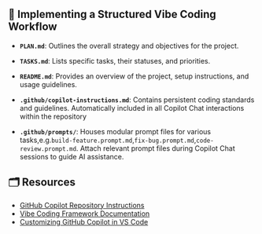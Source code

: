 ## 🧱 Implementing a Structured Vibe Coding Workflow

* **`PLAN.md`**: Outlines the overall strategy and objectives for the project.

* **`TASKS.md`**: Lists specific tasks, their statuses, and priorities.

* **`README.md`**: Provides an overview of the project, setup instructions, and usage guidelines.

* **`.github/copilot-instructions.md`**: Contains persistent coding standards and guidelines. Automatically included in all Copilot Chat interactions within the repository

* **`.github/prompts/`**: Houses modular prompt files for various tasks,e.g.`build-feature.prompt.md`,`fix-bug.prompt.md`,`code-review.prompt.md`. Attach relevant prompt files during Copilot Chat sessions to guide AI assistance.

## 🗂️ Resources
- [GitHub Copilot Repository Instructions](https://docs.github.com/en/copilot/customizing-copilot/adding-repository-custom-instructions-for-github-copilot?utm_source=chatgpt.com)
- [Vibe Coding Framework Documentation](https://docs.google.com/document/d/12ATcyjCEKh8T-MPDZ-VMiQ1XMa9FUvvk2QazrsKoiR8/edit?tab=t.0)
- [Customizing GitHub Copilot in VS Code](https://code.visualstudio.com/docs/copilot/copilot-customization)